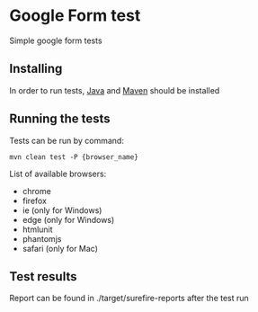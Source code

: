 # Google Form test

Simple google form tests

## Installing

In order to run tests, [Java](https://www.java.com/en/download/help/download_options.xml) and [Maven](https://maven.apache.org/install.html) should be installed


## Running the tests

Tests can be run by command:
```
mvn clean test -P {browser_name}
```
List of available browsers:

* chrome
* firefox
* ie (only for Windows)
* edge (only for Windows)
* htmlunit
* phantomjs
* safari (only for Mac)

## Test results

Report can be found in ./target/surefire-reports after the test run
